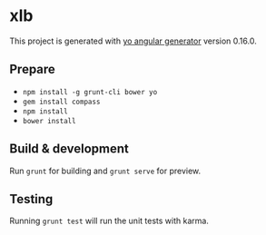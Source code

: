 # xlb

This project is generated with [yo angular generator](https://github.com/yeoman/generator-angular)
version 0.16.0.

## Prepare

* `npm install -g grunt-cli bower yo`
* `gem install compass`
* `npm install`
* `bower install`

## Build & development

Run `grunt` for building and `grunt serve` for preview.

## Testing

Running `grunt test` will run the unit tests with karma.
